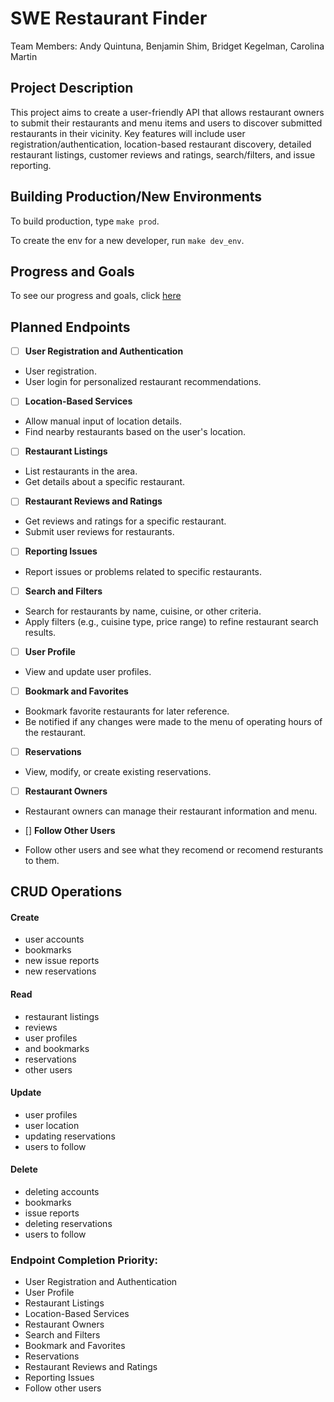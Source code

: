 # SWE Restaurant Finder
Team Members: Andy Quintuna, Benjamin Shim, Bridget Kegelman, Carolina Martin

## Project Description
This project aims to create a user-friendly API that allows restaurant owners to submit their restaurants and menu items and users to discover submitted restaurants in their vicinity. Key features will include user registration/authentication, location-based restaurant discovery, detailed restaurant listings, customer reviews and ratings, search/filters, and issue reporting. 

## Building Production/New Environments

To build production, type `make prod`.

To create the env for a new developer, run `make dev_env`.

## Progress and Goals
To see our progress and goals, click [here](ProgressAndGoals.md)

## Planned Endpoints

 - [ ] **User Registration and Authentication**
 - User registration.
 - User login for personalized restaurant recommendations.

 - [ ] **Location-Based Services**
 - Allow manual input of location details.
 - Find nearby restaurants based on the user's location.

 - [ ] **Restaurant Listings**
 - List restaurants in the area.
 - Get details about a specific restaurant.

 - [ ] **Restaurant Reviews and Ratings**
 - Get reviews and ratings for a specific restaurant.
 - Submit user reviews for restaurants.

 - [ ] **Reporting Issues**
 - Report issues or problems related to specific restaurants.

 - [ ] **Search and Filters**
 - Search for restaurants by name, cuisine, or other criteria.
 - Apply filters (e.g., cuisine type, price range) to refine restaurant search results.

 - [ ] **User Profile**
 - View and update user profiles.

 - [ ] **Bookmark and Favorites**
 - Bookmark favorite restaurants for later reference.
 - Be notified if any changes were made to the menu of operating hours of the restaurant.

 - [ ] **Reservations**
 - View, modify, or create existing reservations.

 - [ ] **Restaurant Owners**
 - Restaurant owners can manage their restaurant information and menu.

 - [] **Follow Other Users**
 - Follow other users and see what they recomend or recomend resturants to them.

## CRUD Operations
#### Create
- user accounts
- bookmarks
- new issue reports
- new reservations

#### Read
- restaurant listings
- reviews
- user profiles
- and bookmarks
- reservations
- other users

#### Update
- user profiles
- user location
- updating reservations
- users to follow

#### Delete
- deleting accounts
- bookmarks
- issue reports
- deleting reservations
- users to follow

### Endpoint Completion Priority:
- User Registration and Authentication
- User Profile
- Restaurant Listings
- Location-Based Services
- Restaurant Owners
- Search and Filters
- Bookmark and Favorites
- Reservations
- Restaurant Reviews and Ratings
- Reporting Issues
- Follow other users
